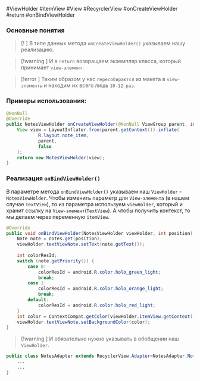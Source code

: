 #ViewHolder #itemView #View #RecyrclerView #onCreateViewHolder #return #onBindViewHolder
### Основные понятия

>[! ] В типе данных метода `onCreateViewHolder()` указываем нашу реализацию. 

>[!warning ] И в `return` возвращаем экземпляр класса, который принимает `view-элемент`. 

>[!error ] Таким образом у нас `пересобираются` из макета в `view-элементы` и находим их всего лишь `10-12 раз`.
### Примеры использования:

```java
@NonNull  
@Override  
public NotesViewHolder onCreateViewHolder(@NonNull ViewGroup parent, int viewType) {  
    View view = LayoutInflater.from(parent.getContext()).inflate(  
            R.layout.note_item,  
            parent,  
            false  
    );  
    return new NotesViewHolder(view);  
}
```

### Реализация `onBindViewHolder()`

В параметре метода `onBindViewHolder()` указываем наш `ViewHolder` - `NotesViewHolder`. Чтобы изменить параметр для `View-элемента` (в нашем случае `TextView`), то из параметра используем `viewHolder`, который и хранит ссылку на `View-элемент`(`TextView`). А чтобы получить контекст, то мы делаем через переменную `itemView`.

```java
@Override  
public void onBindViewHolder(NotesViewHolder viewHolder, int position) {  
    Note note = notes.get(position);  
    viewHolder.textViewNote.setText(note.getText());  
  
    int colorResId;  
    switch (note.getPriority()) {  
        case 0:  
            colorResId = android.R.color.holo_green_light;  
            break;  
        case 1:  
            colorResId = android.R.color.holo_orange_light;  
            break;  
        default:  
            colorResId = android.R.color.holo_red_light;  
    }  
    int color = ContextCompat.getColor(viewHolder.itemView.getContext(), colorResId);  
    viewHolder.textViewNote.setBackgroundColor(color);  
}
```

>[!warning ] И обязательно нужно указывать в обобщении наш `ViewHolder`.

```java
public class NotesAdapter extends RecyclerView.Adapter<NotesAdapter.NotesViewHolder> {
	...
	...
}
```
